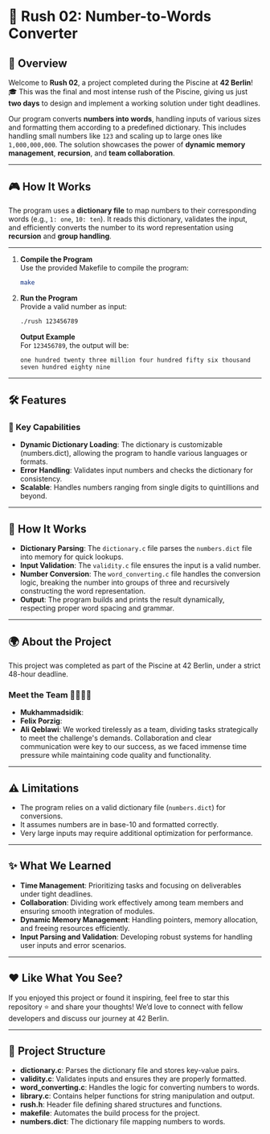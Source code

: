 # 🚀 Rush 02: Number-to-Words Converter

## 🌟 Overview
Welcome to **Rush 02**, a project completed during the Piscine at **42 Berlin**! 🎓 This was the final and most intense rush of the Piscine, giving us just **two days** to design and implement a working solution under tight deadlines. 

Our program converts **numbers into words**, handling inputs of various sizes and formatting them according to a predefined dictionary. This includes handling small numbers like `123` and scaling up to large ones like `1,000,000,000`. The solution showcases the power of **dynamic memory management**, **recursion**, and **team collaboration**.

---

## 🎮 How It Works
The program uses a **dictionary file** to map numbers to their corresponding words (e.g., `1: one`, `10: ten`). It reads this dictionary, validates the input, and efficiently converts the number to its word representation using **recursion** and **group handling**.

---
1. **Compile the Program**  
   Use the provided Makefile to compile the program:
   ```bash
   make
   ```

2. **Run the Program**  
   Provide a valid number as input:
   ```bash
   ./rush 123456789
   ```

   **Output Example**  
   For `123456789`, the output will be:
   ```
   one hundred twenty three million four hundred fifty six thousand seven hundred eighty nine
   ```

---

## 🛠️ Features
### 🔑 Key Capabilities
- **Dynamic Dictionary Loading**: The dictionary is customizable (numbers.dict), allowing the program to handle various languages or formats.
- **Error Handling**: Validates input numbers and checks the dictionary for consistency.
- **Scalable**: Handles numbers ranging from single digits to quintillions and beyond.

---

## 🧠 How It Works
- **Dictionary Parsing**: The `dictionary.c` file parses the `numbers.dict` file into memory for quick lookups.
- **Input Validation**: The `validity.c` file ensures the input is a valid number.
- **Number Conversion**: The `word_converting.c` file handles the conversion logic, breaking the number into groups of three and recursively constructing the word representation.
- **Output**: The program builds and prints the result dynamically, respecting proper word spacing and grammar.

---

## 🌍 About the Project
This project was completed as part of the Piscine at 42 Berlin, under a strict 48-hour deadline.

### Meet the Team 👨‍💻👩‍💻
- **Mukhammadsidik**:
- **Felix Porzig**:
- **Ali Qeblawi**:
We worked tirelessly as a team, dividing tasks strategically to meet the challenge's demands. Collaboration and clear communication were key to our success, as we faced immense time pressure while maintaining code quality and functionality.

---

## ⚠️ Limitations
- The program relies on a valid dictionary file (`numbers.dict`) for conversions.
- It assumes numbers are in base-10 and formatted correctly.
- Very large inputs may require additional optimization for performance.

---

## ✨ What We Learned
- **Time Management**: Prioritizing tasks and focusing on deliverables under tight deadlines.
- **Collaboration**: Dividing work effectively among team members and ensuring smooth integration of modules.
- **Dynamic Memory Management**: Handling pointers, memory allocation, and freeing resources efficiently.
- **Input Parsing and Validation**: Developing robust systems for handling user inputs and error scenarios.

---

## ❤️ Like What You See?
If you enjoyed this project or found it inspiring, feel free to star this repository ⭐ and share your thoughts! We’d love to connect with fellow developers and discuss our journey at 42 Berlin.

---

## 📁 Project Structure
- **dictionary.c**: Parses the dictionary file and stores key-value pairs.
- **validity.c**: Validates inputs and ensures they are properly formatted.
- **word_converting.c**: Handles the logic for converting numbers to words.
- **library.c**: Contains helper functions for string manipulation and output.
- **rush.h**: Header file defining shared structures and functions.
- **makefile**: Automates the build process for the project.
- **numbers.dict**: The dictionary file mapping numbers to words.
